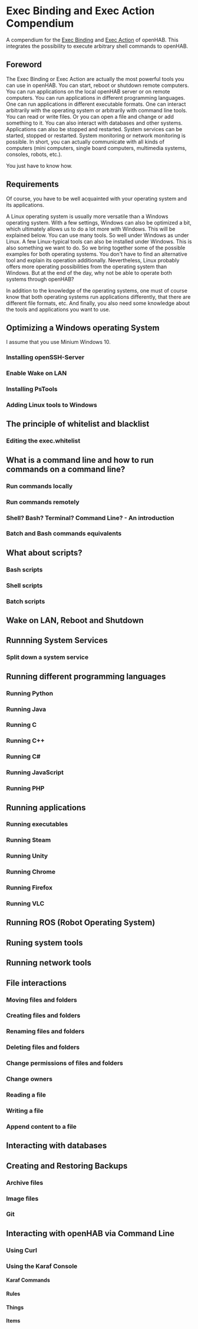 # Exec Binding and Exec Action Compendium
A compendium for the [Exec Binding](https://www.openhab.org/addons/bindings/exec/) and [Exec Action](https://www.openhab.org/docs/configuration/actions.html#exec-actions) of openHAB. This integrates the possibility to execute arbitrary shell commands to openHAB.

## Foreword

The Exec Binding or Exec Action are actually the most powerful tools you can use in openHAB. You can start, reboot or shutdown remote computers. You can run applications on the local openHAB server or on remote computers. You can run applications in different programming languages. One can run applications in different executable formats. One can interact arbitrarily with the operating system or arbitrarily with command line tools. You can read or write files. Or you can open a file and change or add something to it. You can also interact with databases and other systems. Applications can also be stopped and restarted. System services can be started, stopped or restarted. System monitoring or network monitoring is possible. In short, you can actually communicate with all kinds of computers (mini computers, single board computers, multimedia systems, consoles, robots, etc.).

You just have to know how.

## Requirements

Of course, you have to be well acquainted with your operating system and its applications.

A Linux operating system is usually more versatile than a Windows operating system. With a few settings, Windows can also be optimized a bit, which ultimately allows us to do a lot more with Windows. This will be explained below. You can use many tools. So well under Windows as under Linux. A few Linux-typical tools can also be installed under Windows. This is also something we want to do. So we bring together some of the possible examples for both operating systems. You don't have to find an alternative tool and explain its operation additionally. Nevertheless, Linux probably offers more operating possibilities from the operating system than Windows. But at the end of the day, why not be able to operate both systems through openHAB?

In addition to the knowledge of the operating systems, one must of course know that both operating systems run applications differently, that there are different file formats, etc. And finally, you also need some knowledge about the tools and applications you want to use.

## Optimizing a Windows operating System

I assume that you use Minium Windows 10.

### Installing openSSH-Server

### Enable Wake on LAN

### Installing PsTools

### Adding Linux tools to Windows

## The principle of whitelist and blacklist

### Editing the exec.whitelist

## What is a command line and how to run commands on a command line?

### Run commands locally

### Run commands remotely

### Shell? Bash? Terminal? Command Line? - An introduction 

### Batch and Bash commands equivalents

## What about scripts?

### Bash scripts

### Shell scripts

### Batch scripts

## Wake on LAN, Reboot and Shutdown

## Runnning System Services

### Split down a system service

## Running different programming languages

### Running Python

### Running Java

### Running C

### Running C++

### Running C#

### Running JavaScript

### Running PHP

## Running applications

### Running executables

### Running Steam

### Running Unity

### Running Chrome

### Running Firefox

### Running VLC

## Running ROS (Robot Operating System)

## Runing system tools

## Running network tools

## File interactions

### Moving files and folders

### Creating files and folders

### Renaming files and folders

### Deleting files and folders

### Change permissions of files and folders

### Change owners

### Reading a file

### Writing a file

### Append content to a file

## Interacting with databases

## Creating and Restoring Backups

### Archive files

### Image files

### Git

## Interacting with openHAB via Command Line

### Using Curl

### Using the Karaf Console

#### Karaf Commands

#### Rules

#### Things

#### Items

